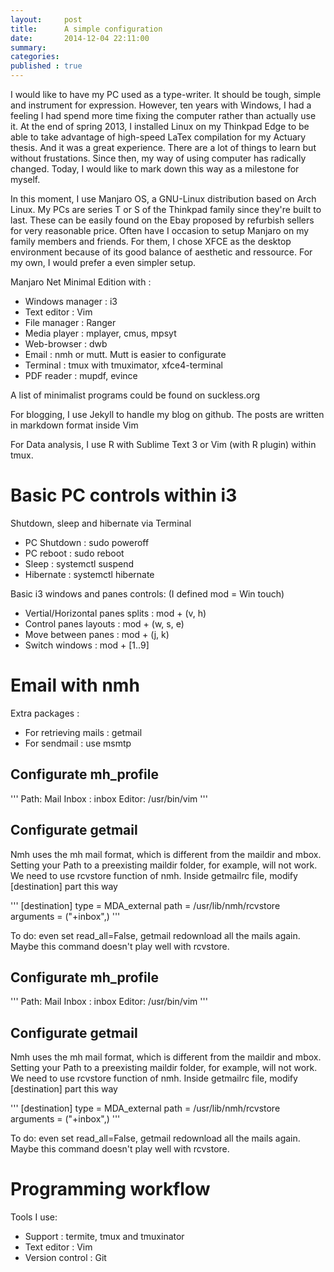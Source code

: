 ```yaml
---
layout:     post
title:      A simple configuration
date:       2014-12-04 22:11:00
summary:    
categories: 
published : true
---
```


I would like to have my PC used as a type-writer. It should be tough, simple and instrument for expression. However, ten years with Windows, I had a feeling I had spend more time fixing the computer rather than actually use it. At the end of spring 2013, I installed Linux on my Thinkpad Edge to be able to take advantage of high-speed LaTex compilation for my Actuary thesis. And it was a great experience. There are a lot of things to learn but without frustations. Since then, my way of using computer has radically changed. Today, I would like to mark down this way as a milestone for myself.

In this moment, I use Manjaro OS, a GNU-Linux distribution based on Arch Linux. My PCs are series T or S of the Thinkpad family since they're built to last. These can be easily found on the Ebay proposed by refurbish sellers for very reasonable price. Often have I occasion to setup Manjaro on my family members and friends. For them, I chose XFCE as the desktop environment because of its good balance of aesthetic and ressource. For my own, I would prefer a even simpler setup.

Manjaro Net Minimal Edition with :

* Windows manager : i3 
* Text editor : Vim
* File manager : Ranger
* Media player : mplayer, cmus, mpsyt 
* Web-browser : dwb
* Email : nmh or mutt. Mutt is easier to configurate
* Terminal : tmux with tmuximator, xfce4-terminal
* PDF reader : mupdf, evince

A list of minimalist programs could be found on suckless.org

For blogging, I use Jekyll to handle my blog on github. The posts are written in markdown format inside Vim

For Data analysis, I use R with Sublime Text 3 or Vim (with R plugin) within tmux.

# Basic PC controls within i3

Shutdown, sleep and hibernate via Terminal

* PC Shutdown : sudo poweroff
* PC reboot : sudo reboot
* Sleep : systemctl suspend
* Hibernate : systemctl hibernate

Basic i3 windows and panes controls: (I defined mod = Win touch)

* Vertial/Horizontal panes splits : mod + (v, h)
* Control panes layouts : mod + (w, s, e) 
* Move between panes : mod + (j, k)
* Switch windows : mod + [1..9]

# Email with nmh

Extra packages :

* For retrieving mails : getmail
* For sendmail : use msmtp

## Configurate mh_profile

'''
Path: Mail
Inbox : inbox
Editor: /usr/bin/vim
'''

## Configurate getmail
Nmh uses the mh mail format, which is different from the maildir and mbox. Setting your Path to a preexisting maildir folder, for example, will not work. We need to use rcvstore function of nmh.  Inside getmailrc file, modify [destination] part this way 

'''
[destination]
type = MDA_external
path = /usr/lib/nmh/rcvstore
arguments = ("+inbox",)
'''

To do: even set read_all=False, getmail redownload all the mails again. Maybe this command doesn't play well with rcvstore.

## Configurate mh_profile

'''
Path: Mail
Inbox : inbox
Editor: /usr/bin/vim
'''

## Configurate getmail
Nmh uses the mh mail format, which is different from the maildir and mbox. Setting your Path to a preexisting maildir folder, for example, will not work. We need to use rcvstore function of nmh.  Inside getmailrc file, modify [destination] part this way 

'''
[destination]
type = MDA_external
path = /usr/lib/nmh/rcvstore
arguments = ("+inbox",)
'''

To do: even set read_all=False, getmail redownload all the mails again. Maybe this command doesn't play well with rcvstore.

# Programming workflow 

Tools I use:

* Support : termite, tmux and tmuxinator
* Text editor : Vim
* Version control : Git





